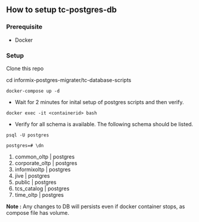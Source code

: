 ## How to setup tc-postgres-db

### Prerequisite 
- Docker

### Setup
Clone this repo

cd informix-postgres-migrater/tc-database-scripts

`docker-compose up -d`

- Wait for 2 minutes for inital setup of postgres scripts and then verify.

`docker exec -it <containerid> bash`
- Verify for all schema is available. The following schema should be listed.

`psql -U postgres`

`postgres=# \dn`
 
 1. common_oltp    | postgres
 2. corporate_oltp | postgres
 3. informixoltp   | postgres
 4. jive           | postgres
 5. public         | postgres
 6. tcs_catalog    | postgres
 7. time_oltp      | postgres
 
 **Note :** Any changes to DB will persists even if docker container stops, as compose file has volume.

